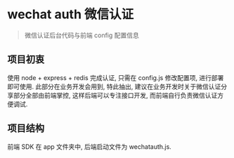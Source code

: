 # wechat auth 微信认证
> 微信认证后台代码与前端 config 配置信息

## 项目初衷
使用 node + express + redis 完成认证, 只需在 config.js 修改配置项, 进行部署即可使用.
此部分在业务开发会用到, 特此抽出, 建议在业务开发时关于微信认证分享部分全部由前端掌控, 这样后端可以专注接口开发, 而前端自行负责微信认证方便调试.

## 项目结构
前端 SDK 在 app 文件夹中, 后端启动文件为 wechatauth.js.